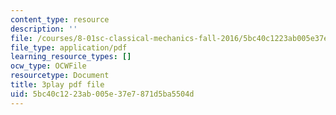 ```yaml
---
content_type: resource
description: ''
file: /courses/8-01sc-classical-mechanics-fall-2016/5bc40c1223ab005e37e7871d5ba5504d_1AJbVRQTZlA.pdf
file_type: application/pdf
learning_resource_types: []
ocw_type: OCWFile
resourcetype: Document
title: 3play pdf file
uid: 5bc40c12-23ab-005e-37e7-871d5ba5504d
---
```

